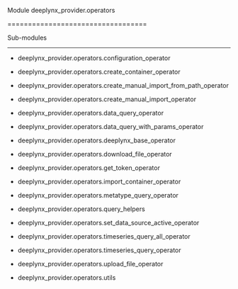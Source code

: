 Module deeplynx_provider.operators
==================================



Sub-modules
-----------
* deeplynx_provider.operators.configuration_operator
* deeplynx_provider.operators.create_container_operator
* deeplynx_provider.operators.create_manual_import_from_path_operator
* deeplynx_provider.operators.create_manual_import_operator
* deeplynx_provider.operators.data_query_operator
* deeplynx_provider.operators.data_query_with_params_operator
* deeplynx_provider.operators.deeplynx_base_operator
* deeplynx_provider.operators.download_file_operator
* deeplynx_provider.operators.get_token_operator
* deeplynx_provider.operators.import_container_operator
* deeplynx_provider.operators.metatype_query_operator
* deeplynx_provider.operators.query_helpers
* deeplynx_provider.operators.set_data_source_active_operator
* deeplynx_provider.operators.timeseries_query_all_operator
* deeplynx_provider.operators.timeseries_query_operator
* deeplynx_provider.operators.upload_file_operator
* deeplynx_provider.operators.utils